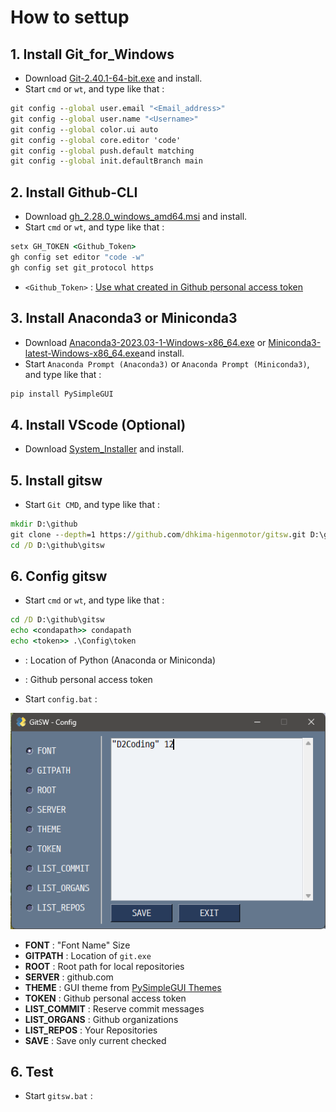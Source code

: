# How to settup

## 1. Install Git_for_Windows

* Download [Git-2.40.1-64-bit.exe](https://github.com/git-for-windows/git/releases/download/v2.40.1.windows.1/Git-2.40.1-64-bit.exe) and install.
* Start `cmd` or `wt`, and type like that :

```cmd
git config --global user.email "<Email_address>"
git config --global user.name "<Username>"
git config --global color.ui auto
git config --global core.editor 'code'
git config --global push.default matching
git config --global init.defaultBranch main
```

## 2. Install Github-CLI

* Download [gh_2.28.0_windows_amd64.msi](https://github.com/cli/cli/releases/download/v2.28.0/gh_2.28.0_windows_amd64.msi) and install.
* Start `cmd` or `wt`, and type like that :

```cmd
setx GH_TOKEN <Github_Token>
gh config set editor "code -w"
gh config set git_protocol https
``` 

* `<Github_Token>` : [Use what created in Github personal access token](https://docs.github.com/ko/authentication/keeping-your-account-and-data-secure/creating-a-personal-access-token)


## 3. Install Anaconda3 or Miniconda3

* Download [Anaconda3-2023.03-1-Windows-x86_64.exe](https://repo.anaconda.com/archive/Anaconda3-2023.03-1-Windows-x86_64.exe) or [Miniconda3-latest-Windows-x86_64.exe](https://repo.anaconda.com/miniconda/Miniconda3-latest-Windows-x86_64.exe)and install.
* Start `Anaconda Prompt (Anaconda3)` or `Anaconda Prompt (Miniconda3)`, and type like that :

```cmd
pip install PySimpleGUI
```

## 4. Install VScode (Optional)

* Download [System_Installer](https://code.visualstudio.com/download#) and install.

## 5. Install gitsw

* Start `Git CMD`, and type like that :

```cmd
mkdir D:\github
git clone --depth=1 https://github.com/dhkima-higenmotor/gitsw.git D:\github\gitsw
cd /D D:\github\gitsw
```

## 6. Config gitsw

* Start `cmd` or `wt`, and type like that :

```cmd
cd /D D:\github\gitsw
echo <condapath>> condapath
echo <token>> .\Config\token
``` 

* <condapath> : Location of Python (Anaconda or Miniconda)
* <token> : Github personal access token

* Start `config.bat` :

![](img/config_GUI.png)

* **FONT** : "Font Name" Size
* **GITPATH** : Location of `git.exe`
* **ROOT** : Root path for local repositories
* **SERVER** : github.com
* **THEME** : GUI theme from [PySimpleGUI Themes](https://raw.githubusercontent.com/PySimpleGUI/PySimpleGUI/master/images/for_readme/ThemePreview.jpg)
* **TOKEN** : Github personal access token
* **LIST_COMMIT** : Reserve commit messages
* **LIST_ORGANS** : Github organizations
* **LIST_REPOS** : Your Repositories
* **SAVE** : Save only current checked

## 6. Test

* Start `gitsw.bat` :
